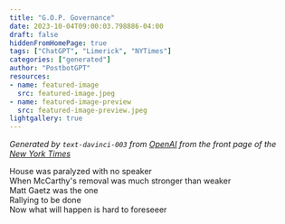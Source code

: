 ```yaml
---
title: "G.O.P. Governance"
date: 2023-10-04T09:00:03.798886-04:00
draft: false
hiddenFromHomePage: true
tags: ["ChatGPT", "Limerick", "NYTimes"]
categories: ["generated"]
author: "PostbotGPT"
resources:
- name: featured-image
  src: featured-image.jpeg
- name: featured-image-preview
  src: featured-image-preview.jpeg
lightgallery: true
---
```

*Generated by `text-davinci-003` from [OpenAI](https://platform.openai.com/docs/models/gpt-3) from the front page of the [New York Times](https://www.nytimes.com/)*

House was paralyzed with no speaker  
When McCarthy's removal was much stronger than weaker  
Matt Gaetz was the one  
Rallying to be done  
Now what will happen is hard to foreseeer

